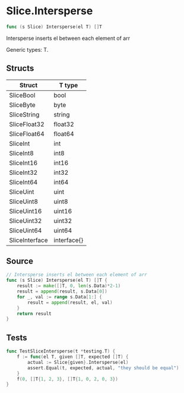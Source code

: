 # Slice.Intersperse

```go
func (s Slice) Intersperse(el T) []T
```

Intersperse inserts el between each element of arr

Generic types: T.

## Structs

| Struct | T type |
| ------ | ------ |
| SliceBool | bool |
| SliceByte | byte |
| SliceString | string |
| SliceFloat32 | float32 |
| SliceFloat64 | float64 |
| SliceInt | int |
| SliceInt8 | int8 |
| SliceInt16 | int16 |
| SliceInt32 | int32 |
| SliceInt64 | int64 |
| SliceUint | uint |
| SliceUint8 | uint8 |
| SliceUint16 | uint16 |
| SliceUint32 | uint32 |
| SliceUint64 | uint64 |
| SliceInterface | interface{} |

## Source

```go
// Intersperse inserts el between each element of arr
func (s Slice) Intersperse(el T) []T {
	result := make([]T, 0, len(s.Data)*2-1)
	result = append(result, s.Data[0])
	for _, val := range s.Data[1:] {
		result = append(result, el, val)
	}
	return result
}
```

## Tests

```go
func TestSliceIntersperse(t *testing.T) {
	f := func(el T, given []T, expected []T) {
		actual := Slice{given}.Intersperse(el)
		assert.Equal(t, expected, actual, "they should be equal")
	}
	f(0, []T{1, 2, 3}, []T{1, 0, 2, 0, 3})
}
```